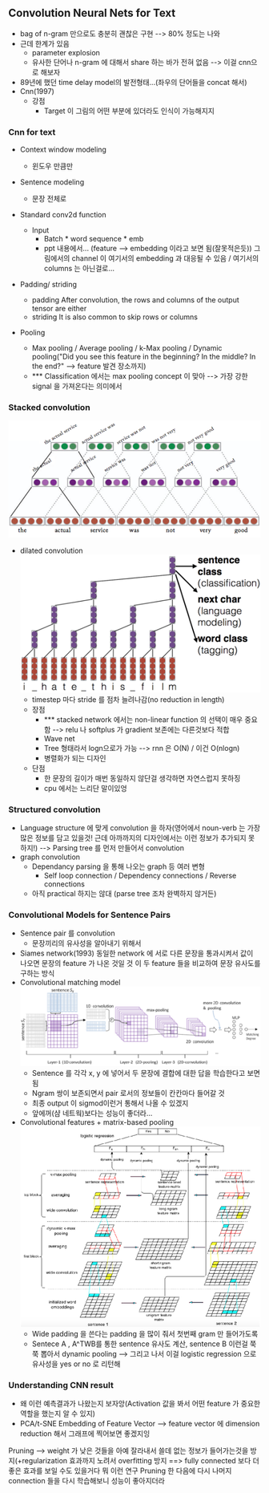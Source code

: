 ## Convolution Neural Nets for Text
* bag of n-gram 만으로도 충분히 괜찮은 구현 --> 80% 정도는 나와
* 근데 한계가 있음
	* parameter explosion
	* 유사한 단어나 n-gram 에 대해서 share 하는 바가 전혀 없음
--> 이걸 cnn으로 해보자
* 89년에 했던 time delay model의 발전형태...(좌우의 단어들을 concat 해서)
* Cnn(1997)
	* 강점
		* Target 이 그림의 어떤 부분에 있더라도 인식이 가능해지지

### Cnn for text
* Context window modeling
	* 윈도우 만큼만
* Sentence modeling
	* 문장 전체로 

* Standard conv2d function
	* Input
		* Batch * word sequence * emb
		* ppt 내용에서... (feature --> embedding 이라고 보면 됨(잘못적은듯)) 그림에서의 channel 이 여기서의 embedding 과 대응될 수 있음 / 여기서의 columns 는 아닌걸로…
* Padding/ striding
	* padding
		After convolution, the rows and columns of the output tensor are either
	* striding
		It is also common to skip rows or columns

* Pooling
	* Max pooling / Average pooling / k-Max pooling / Dynamic pooling("Did you see this feature in the
beginning? In the middle? In the end?" --> feature 발견 장소까지)
	* *** Classification 에서는 max pooling concept 이 맞아 --> 가장 강한 signal 을 가져온다는 의미에서


### Stacked convolution
![Stacked_convolution](images/4_1.png "Stacked_convolution")
* dilated convolution
	![dilated](images/4_2.png "dilated")
	* timestep 마다 stride 를 점차 늘려나감(no reduction in length)
	* 장점
		* *** stacked network 에서는 non-linear function 의 선택이 매우 중요함 --> relu 나 softplus 가 gradient 보존에는 다른것보다 적합
		* Wave net
		* Tree 형태라서 logn으로가 가능 --> rnn 은 O(N) / 이건 O(nlogn)
		* 병렬화가 되는 디자인
	* 단점
		* 한 문장의 길이가 매번 동일하지 않단걸 생각하면 자연스럽지 못하징
		* cpu 에서는 느리단 말이있엉

### Structured convolution
* Language structure 에 맞게 convolution 을 하자(영어에서 noun-verb 는 가장 많은 정보를 담고 있을것!
	근데 아까까지의 디자인에서는 이런 정보가 추가되지 못하지!)
	--> Parsing tree 를 먼저 만들어서 convolution
* graph convolution
	* Dependancy parsing 을 통해 나오는 graph 등 여러 변형
		* Self loop connection / Dependency connections / Reverse connections
	* 아직 practical 하지는 않대 (parse tree 조차 완벽하지 않거든)

### Convolutional Models for Sentence Pairs
* Sentence pair 를 convolution
	* 문장끼리의 유사성을 알아내기 위해서
* Siames network(1993)
	동일한 network 에 서로 다른 문장을 통과시켜서 값이 나오면 문장의 feature 가 나온 것일 것
	이 두 feature 들을 비교하여 문장 유사도를 구하는 방식
* Convolutional matching model
	![cmm](images/4_3.png "cmm")
	* Sentence 를 각각 x, y 에 넣어서 두 문장에 결합에 대한 답을 학습한다고 보면 됨
	* Ngram 쌍이 보존되면서 pair 로서의 정보들이 칸칸마다 들어갈 것
	* 최종 output 이 sigmod이런거 통해서 나올 수 있겠지
	* 앞에꺼(샴 네트웍)보다는 성능이 좋더라...
* Convolutional features + matrix-based pooling
	![matrix_based_pooling](images/4_4.png "matrix_based_pooling")
	* Wide padding 을 쓴다는 padding 을 많이 줘서 첫번째 gram 만 들어가도록
	* Sentece A , A^TWB를 통한 sentence 유사도 계산, sentence B 이런걸 쭉쭉 뽑아서 dynamic pooling --> 그리고 나서 이걸 logistic regression 으로 유사성을 yes or no 로 리턴해

### Understanding CNN result
* 왜 이런 예측결과가 나왔는지 보자앙(Activation 값을 봐서 어떤 feature 가 중요한 역할을 했는지 알 수 있지)
* PCA/t-SNE Embedding of Feature Vector --> feature vector 에 dimension reduction 해서 그래프에 찍어보면 좋겠지잉


Pruning
--> weight 가 낮은 것들을 아예 잘라내서 쓸데 없는 정보가 들어가는것을 방지(+regularization 효과까지 노려서 overfitting 방지 ==> fully connected 보다 더 좋은 효과를 보일 수도 있을거다 뭐 이런 연구
Pruning 한 다음에 다시 나머지 connection 들을 다시 학습해보니 성능이 좋아지더라



